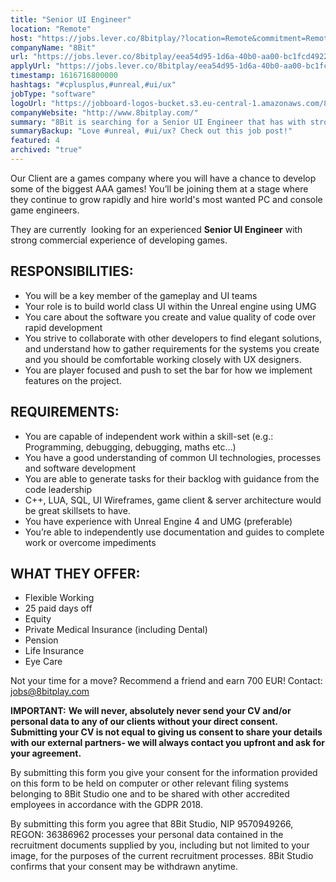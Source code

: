 ```yaml
---
title: "Senior UI Engineer"
location: "Remote"
host: "https://jobs.lever.co/8bitplay/?location=Remote&commitment=Remote"
companyName: "8Bit"
url: "https://jobs.lever.co/8bitplay/eea54d95-1d6a-40b0-aa00-bc1fcd492213"
applyUrl: "https://jobs.lever.co/8bitplay/eea54d95-1d6a-40b0-aa00-bc1fcd492213/apply"
timestamp: 1616716800000
hashtags: "#cplusplus,#unreal,#ui/ux"
jobType: "software"
logoUrl: "https://jobboard-logos-bucket.s3.eu-central-1.amazonaws.com/8bit"
companyWebsite: "http://www.8bitplay.com/"
summary: "8Bit is searching for a Senior UI Engineer that has with strong commercial experience of developing games."
summaryBackup: "Love #unreal, #ui/ux? Check out this job post!"
featured: 4
archived: "true"
---
```


Our Client are a games company where you will have a chance to develop some of the biggest AAA games! You’ll be joining them at a stage where they continue to grow rapidly and hire world's most wanted PC and console game engineers.

They are currently  looking for an experienced **Senior UI Engineer** with strong commercial experience of developing games.

## RESPONSIBILITIES:

*   You will be a key member of the gameplay and UI teams
*   Your role is to build world class UI within the Unreal engine using UMG
*   You care about the software you create and value quality of code over rapid development
*   You strive to collaborate with other developers to find elegant solutions, and understand how to gather requirements for the systems you create and you should be comfortable working closely with UX designers.
*   You are player focused and push to set the bar for how we implement features on the project.

## REQUIREMENTS:

*   You are capable of independent work within a skill-set (e.g.: Programming, debugging, debugging, maths etc…)
*   You have a good understanding of common UI technologies, processes and software development
*   You are able to generate tasks for their backlog with guidance from the code leadership
*   C++, LUA, SQL, UI Wireframes, game client & server architecture would be great skillsets to have.
*   You have experience with Unreal Engine 4 and UMG (preferable)
*   You’re able to independently use documentation and guides to complete work or overcome impediments

## WHAT THEY OFFER:

*   Flexible Working
*   25 paid days off
*   Equity
*   Private Medical Insurance (including Dental)
*   Pension
*   Life Insurance
*   Eye Care

Not your time for a move? Recommend a friend and earn 700 EUR! Contact: jobs@8bitplay.com

**IMPORTANT:** **We will never, absolutely never send your CV and/or personal data to any of our clients without your direct consent. Submitting your CV is not equal to giving us consent to share your details with our external partners- we will always contact you upfront and ask for your agreement.**

By submitting this form you give your consent for the information provided on this form to be held on computer or other relevant filing systems belonging to 8Bit Studio one and to be shared with other accredited employees in accordance with the GDPR 2018.

By submitting this form you agree that 8Bit Studio, NIP 9570949266, REGON: 36386962 processes your personal data contained in the recruitment documents supplied by you, including but not limited to your image, for the purposes of the current recruitment processes. 8Bit Studio confirms that your consent may be withdrawn anytime.

